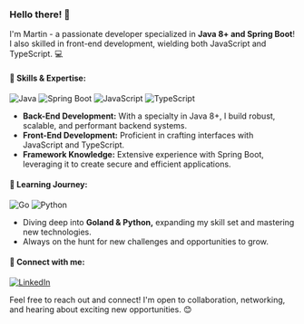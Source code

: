 ### Hello there! 👋

I'm Martin - a passionate developer specialized in **Java 8+ and Spring Boot**! I also skilled in front-end development, wielding both JavaScript and TypeScript. 💻



#### 🚀 Skills & Expertise:
![Java](https://img.shields.io/badge/-Java-007396?style=flat-square&logo=java) ![Spring Boot](https://img.shields.io/badge/-Spring_Boot-6DB33F?style=flat-square&logo=spring-boot) ![JavaScript](https://img.shields.io/badge/-JavaScript-F7DF1E?style=flat-square&logo=javascript&logoColor=black) ![TypeScript](https://img.shields.io/badge/-TypeScript-3178C6?style=flat-square&logo=typescript&logoColor=white)
- **Back-End Development:** With a specialty in Java 8+, I build robust, scalable, and performant backend systems. 
- **Front-End Development:** Proficient in crafting interfaces with JavaScript and TypeScript.
- **Framework Knowledge:** Extensive experience with Spring Boot, leveraging it to create secure and efficient applications.

#### 🌱 Learning Journey:
![Go](https://img.shields.io/badge/-Go-00ADD8?style=flat-square&logo=go&logoColor=white) 
![Python](https://img.shields.io/badge/-Python-3776AB?style=flat-square&logo=python&logoColor=white)
- Diving deep into **Goland & Python,** expanding my skill set and mastering new technologies.
- Always on the hunt for new challenges and opportunities to grow.



#### 🔗 Connect with me:
[![LinkedIn](https://img.shields.io/badge/-LinkedIn-0077B5?style=flat-square&logo=linkedin&logoColor=white)](https://linkedin.com/in/martinhuberdev)
<!-- [![Twitter](https://img.shields.io/badge/-Twitter-1DA1F2?style=flat-square&logo=twitter&logoColor=white)](https://twitter.com/your-twitter-handle)

#### 🚀 CryptoBro:
- Avid participant and believer in the crypto space.
- Exploring blockchain technologies and crypto projects to understand their potential and applications.
-->

Feel free to reach out and connect! I'm open to collaboration, networking, and hearing about exciting new opportunities. 😊
